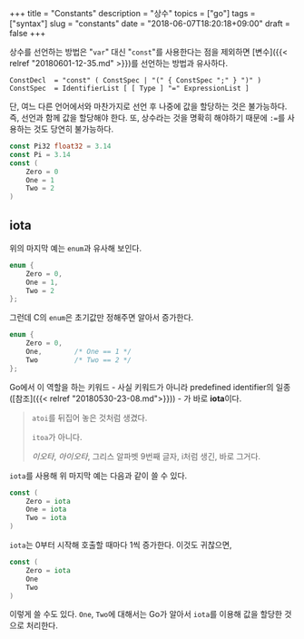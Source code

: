 +++
title = "Constants"
description = "상수"
topics = ["go"]
tags = ["syntax"]
slug = "constants"
date = "2018-06-07T18:20:18+09:00"
draft = false
+++

상수를 선언하는 방법은 "`var`" 대신 "`const`"를 사용한다는 점을 제외하면 [변수]({{< relref "20180601-12-35.md" >}})를 선언하는 방법과 유사하다. 

```
ConstDecl  = "const" ( ConstSpec | "(" { ConstSpec ";" } ")" )
ConstSpec  = IdentifierList [ [ Type ] "=" ExpressionList ]
```

단, 여느 다른 언어에서와 마찬가지로 선언 후 나중에 값을 할당하는 것은 불가능하다. 즉, 선언과 함께 값을 할당해야 한다. 또, 상수라는 것을 명확히 해야하기 때문에 `:=`를 사용하는 것도 당연히 불가능하다.

```go
const Pi32 float32 = 3.14
const Pi = 3.14
const (
    Zero = 0
    One = 1
    Two = 2
)
```

## iota

위의 마지막 예는 `enum`과 유사해 보인다.

```c
enum {
    Zero = 0,
    One = 1,
    Two = 2
};
```

그런데 C의 `enum`은 초기값만 정해주면 알아서 증가한다.

```c
enum {
    Zero = 0,
    One,		/* One == 1 */
    Two			/* Two == 2 */
};
```

Go에서 이 역할을 하는 키워드 - 사실 키워드가 아니라 predefined identifier의 일종 ([참조]({{< relref "20180530-23-08.md">}})) - 가 바로 **iota**이다.

> `atoi`를 뒤집어 놓은 것처럼 생겼다.
>
> `itoa`가 아니다.
>
> *이오타*, *아이오타*, 그리스 알파벳 9번째 글자, i처럼 생긴, 바로 그거다.

`iota`를 사용해 위 마지막 예는 다음과 같이 쓸 수 있다.

```go
const (
    Zero = iota
    One = iota
    Two = iota
)
```

`iota`는 0부터 시작해 호출할 때마다 1씩 증가한다. 이것도 귀찮으면,

```go
const (
    Zero = iota
    One
    Two
)
```

이렇게 쓸 수도 있다.  `One`, `Two`에 대해서는 Go가 알아서 `iota`를 이용해 값을 할당한 것으로 처리한다.

